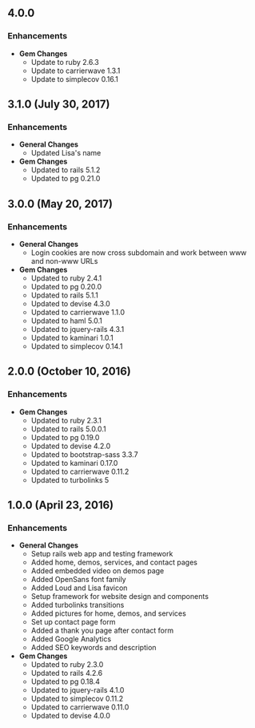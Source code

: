 ## 4.0.0

### Enhancements
- **Gem Changes**
  - Update to ruby 2.6.3
  - Update to carrierwave 1.3.1
  - Update to simplecov 0.16.1

## 3.1.0 (July 30, 2017)

### Enhancements
- **General Changes**
  - Updated Lisa's name
- **Gem Changes**
  - Updated to rails 5.1.2
  - Updated to pg 0.21.0

## 3.0.0 (May 20, 2017)

### Enhancements
- **General Changes**
  - Login cookies are now cross subdomain and work between www and non-www URLs
- **Gem Changes**
  - Updated to ruby 2.4.1
  - Updated to pg 0.20.0
  - Updated to rails 5.1.1
  - Updated to devise 4.3.0
  - Updated to carrierwave 1.1.0
  - Updated to haml 5.0.1
  - Updated to jquery-rails 4.3.1
  - Updated to kaminari 1.0.1
  - Updated to simplecov 0.14.1

## 2.0.0 (October 10, 2016)

### Enhancements
- **Gem Changes**
  - Updated to ruby 2.3.1
  - Updated to rails 5.0.0.1
  - Updated to pg 0.19.0
  - Updated to devise 4.2.0
  - Updated to bootstrap-sass 3.3.7
  - Updated to kaminari 0.17.0
  - Updated to carrierwave 0.11.2
  - Updated to turbolinks 5

## 1.0.0 (April 23, 2016)

### Enhancements
- **General Changes**
  - Setup rails web app and testing framework
  - Added home, demos, services, and contact pages
  - Added embedded video on demos page
  - Added OpenSans font family
  - Added Loud and Lisa favicon
  - Setup framework for website design and components
  - Added turbolinks transitions
  - Added pictures for home, demos, and services
  - Set up contact page form
  - Added a thank you page after contact form
  - Added Google Analytics
  - Added SEO keywords and description
- **Gem Changes**
  - Updated to ruby 2.3.0
  - Updated to rails 4.2.6
  - Updated to pg 0.18.4
  - Updated to jquery-rails 4.1.0
  - Updated to simplecov 0.11.2
  - Updated to carrierwave 0.11.0
  - Updated to devise 4.0.0
